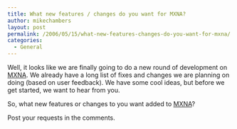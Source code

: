 ```yaml
---
title: What new features / changes do you want for MXNA?
author: mikechambers
layout: post
permalink: /2006/05/15/what-new-features-changes-do-you-want-for-mxna/
categories:
  - General
---
```



Well, it looks like we are finally going to do a new round of development on [MXNA][1]. We already have a long list of fixes and changes we are planning on doing (based on user feedback). We have some cool ideas, but before we get started, we want to hear from you.

So, what new features or changes to you want added to [MXNA][1]?

Post your requests in the comments.

 [1]: http://weblogs.macromedia.com/mxna/
